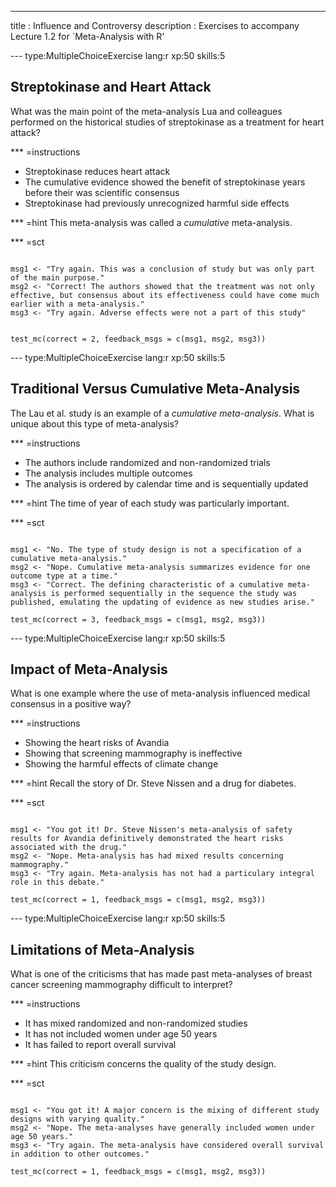 ---
title       : Influence and Controversy
description : Exercises to accompany Lecture 1.2 for `Meta-Analysis with R'



--- type:MultipleChoiceExercise lang:r xp:50 skills:5
## Streptokinase and Heart Attack

What was the main point of the meta-analysis Lua and colleagues performed on the historical studies of streptokinase as a treatment for heart attack?


*** =instructions
- Streptokinase reduces heart attack 
- The cumulative evidence showed the benefit of streptokinase years before their was scientific consensus 
- Streptokinase had previously unrecognized harmful side effects

*** =hint
This meta-analysis was called a _cumulative_ meta-analysis.


*** =sct
```{r}

msg1 <- "Try again. This was a conclusion of study but was only part of the main purpose."
msg2 <- "Correct! The authors showed that the treatment was not only effective, but consensus about its effectiveness could have come much earlier with a meta-analysis."
msg3 <- "Try again. Adverse effects were not a part of this study"


test_mc(correct = 2, feedback_msgs = c(msg1, msg2, msg3)) 
```


--- type:MultipleChoiceExercise lang:r xp:50 skills:5
## Traditional Versus Cumulative Meta-Analysis

The Lau et al. study is an example of a _cumulative meta-analysis_. What is unique about this type of meta-analysis?

*** =instructions
- The authors include randomized and non-randomized trials
- The analysis includes multiple outcomes
- The analysis is ordered by calendar time and is sequentially updated

*** =hint
The time of year of each study was particularly important.

*** =sct
```{r}

msg1 <- "No. The type of study design is not a specification of a cumulative meta-analysis."
msg2 <- "Nope. Cumulative meta-analysis summarizes evidence for one outcome type at a time."
msg3 <- "Correct. The defining characteristic of a cumulative meta-analysis is performed sequentially in the sequence the study was published, emulating the updating of evidence as new studies arise."

test_mc(correct = 3, feedback_msgs = c(msg1, msg2, msg3)) 
```


--- type:MultipleChoiceExercise lang:r xp:50 skills:5
## Impact of Meta-Analysis


What is one example where the use of meta-analysis influenced medical consensus in a positive way?

*** =instructions
- Showing the heart risks of Avandia
- Showing that screening mammography is ineffective
- Showing the harmful effects of climate change

*** =hint
Recall the story of Dr. Steve Nissen and a drug for diabetes.

*** =sct
```{r}

msg1 <- "You got it! Dr. Steve Nissen's meta-analysis of safety results for Avandia definitively demonstrated the heart risks associated with the drug." 
msg2 <- "Nope. Meta-analysis has had mixed results concerning mammography."
msg3 <- "Try again. Meta-analysis has not had a particulary integral role in this debate."

test_mc(correct = 1, feedback_msgs = c(msg1, msg2, msg3)) 
```

--- type:MultipleChoiceExercise lang:r xp:50 skills:5
## Limitations of Meta-Analysis

What is one of the criticisms that has made past meta-analyses of breast cancer screening mammography difficult to interpret?

*** =instructions

- It has mixed randomized and non-randomized studies
- It has not included women under age 50 years
- It has failed to report overall survival

*** =hint
This criticism concerns the quality of the study design.

*** =sct
```{r}

msg1 <- "You got it! A major concern is the mixing of different study designs with varying quality."
msg2 <- "Nope. The meta-analyses have generally included women under age 50 years."
msg3 <- "Try again. The meta-analysis have considered overall survival in addition to other outcomes."

test_mc(correct = 1, feedback_msgs = c(msg1, msg2, msg3)) 
```